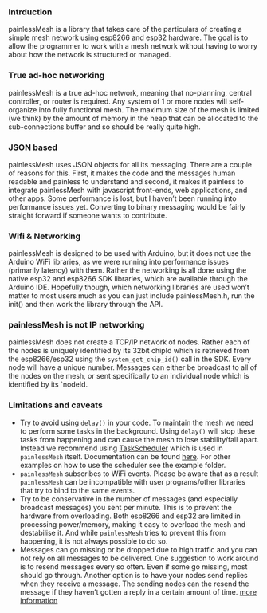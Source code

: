 ### Intrduction
painlessMesh is a library that takes care of the particulars of creating a simple mesh network using esp8266 and esp32 hardware.  The goal is to allow the programmer to work with a mesh network without having to worry about how the network is structured or managed.

### True ad-hoc networking

painlessMesh is a true ad-hoc network, meaning that no-planning, central controller, or router is required.  Any system of 1 or more nodes will self-organize into fully functional mesh.  The maximum size of the mesh is limited (we think) by the amount of memory in the heap that can be allocated to the sub-connections buffer and so should be really quite high.

### JSON based

painlessMesh uses JSON objects for all its messaging.  There are a couple of reasons for this.  First, it makes the code and the messages human readable and painless to understand and second, it makes it painless to integrate painlessMesh with javascript front-ends, web applications, and other apps.  Some performance is lost, but I haven’t been running into performance issues yet.  Converting to binary messaging would be fairly straight forward if someone wants to contribute.

### Wifi &amp; Networking

painlessMesh is designed to be used with Arduino, but it does not use the Arduino WiFi libraries, as we were running into performance issues (primarily latency) with them.  Rather the networking is all done using the native esp32 and esp8266 SDK libraries, which are available through the Arduino IDE.  Hopefully though, which networking libraries are used won’t matter to most users much as you can just include painlessMesh.h, run the init() and then work the library through the API.

### painlessMesh is not IP networking

painlessMesh does not create a TCP/IP network of nodes. Rather each of the nodes is uniquely identified by its 32bit chipId which is retrieved from the esp8266/esp32 using the `system_get_chip_id()` call in the SDK.  Every node will have a unique number.  Messages can either be broadcast to all of the nodes on the mesh, or sent specifically to an individual node which is identified by its `nodeId.

### Limitations and caveats

- Try to avoid using `delay()` in your code. To maintain the mesh we need to perform some tasks in the background. Using `delay()` will stop these tasks from happening and can cause the mesh to lose stability/fall apart. Instead we recommend using [TaskScheduler](http://playground.arduino.cc/Code/TaskScheduler) which is used in `painlessMesh` itself. Documentation can be found [here](https://github.com/arkhipenko/TaskScheduler/wiki/Full-Document). For other examples on how to use the scheduler see the example folder.
- `painlessMesh` subscribes to WiFi events. Please be aware that as a result `painlessMesh` can be incompatible with user programs/other libraries that try to bind to the same events.
- Try to be conservative in the number of messages (and especially broadcast messages) you sent per minute. This is to prevent the hardware from overloading. Both esp8266 and esp32 are limited in processing power/memory, making it easy to overload the mesh and destabilise it. And while `painlessMesh` tries to prevent this from happening, it is not always possible to do so.
- Messages can go missing or be dropped due to high traffic and you can not rely on all messages to be delivered. One suggestion to work around is to resend messages every so often. Even if some go missing, most should go through. Another option is to have your nodes send replies when they receive a message. The sending nodes can the resend the message if they haven’t gotten a reply in a certain amount of time.
[more information](https://github.com/gmag11/painlessMesh)
